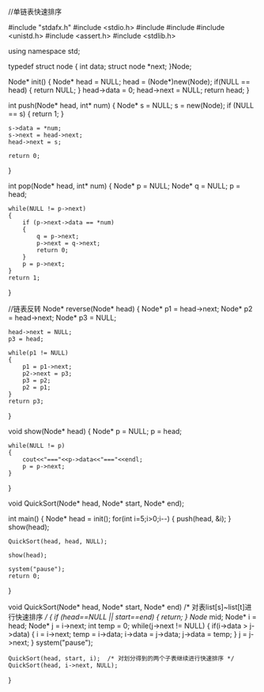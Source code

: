 //单链表快速排序

#include "stdafx.h"
#include <stdio.h>
#include <iostream>
#include <string>
#include <unistd.h>
#include <assert.h>
#include <stdlib.h>

using namespace std;

typedef struct node
{
	int data;
	struct node *next;
}Node;

Node* init()
{
	Node* head = NULL;
	head = (Node*)new(Node);
	if(NULL == head)
	{
		return NULL;
	}
	head->data = 0;
	head->next = NULL;
	return head;
}

int push(Node* head, int* num)
{
	Node* s = NULL;
	s = new(Node);
	if (NULL == s)
	{
		return 1;
	}

	s->data = *num;
	s->next = head->next;
	head->next = s;

	return 0;
}

int pop(Node* head, int* num)
{
	Node* p = NULL;
	Node* q = NULL;
	p = head;

	while(NULL != p->next)
	{
		if (p->next->data == *num)
		{
			q = p->next;
			p->next = q->next;
			return 0;
		}
		p = p->next;
	}
	return 1;
}

//链表反转
Node* reverse(Node* head)
{
	Node* p1 = head->next;
	Node* p2 = head->next;
	Node* p3 = NULL;

	head->next = NULL;
	p3 = head;

	while(p1 != NULL)
	{
		p1 = p1->next;
		p2->next = p3;
		p3 = p2;
		p2 = p1;
	}
	return p3;
}

void show(Node* head)
{
	Node* p = NULL;
	p = head;

	while(NULL != p)
	{
		cout<<"==="<<p->data<<"==="<<endl;
		p = p->next;
	}
}

void QuickSort(Node* head, Node* start, Node* end);

int main()
{
	Node* head = init();
	for(int i=5;i>0;i--)
	{
		push(head, &i);
	}
	show(head);

	QuickSort(head, head, NULL);

	show(head);

	system("pause");
	return 0;
}

void QuickSort(Node* head, Node* start, Node* end)  /* 对表list[s]~list[t]进行快速排序 */
{
	if (head==NULL || start==end)
	{
		return;
	}
	Node* mid;
	Node* i = head;
	Node* j = i->next;
	int temp = 0;
	while(j->next != NULL)
	{
		if(i->data > j->data)
		{
			i = i->next;
			temp = i->data;
			i->data = j->data;
			j->data = temp;
		}
		j = j->next;
	}
	system("pause");

	QuickSort(head, start, i);  /* 对划分得到的两个子表继续进行快速排序 */
	QuickSort(head, i->next, NULL);
}